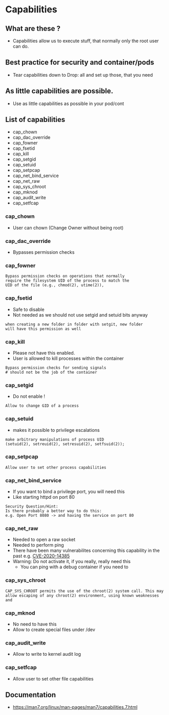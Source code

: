 # Capabilities 

## What are these ? 

  * Capabilities allow us to execute stuff, that normally only the root user can do.

## Best practice for security and container/pods 

  * Tear capabilities down to Drop: all and set up those, that you need

## As little capabilities are possible. 

  * Use as little capabilities as possible in your pod/cont


## List of capabilities 

 * cap_chown
 * cap_dac_override
 * cap_fowner
 * cap_fsetid
 * cap_kill
 * cap_setgid
 * cap_setuid
 * cap_setpcap
 * cap_net_bind_service
 * cap_net_raw
 * cap_sys_chroot
 * cap_mknod
 * cap_audit_write
 * cap_setfcap

### cap_chown 

  * User can chown (Change Owner without being root)

### cap_dac_override 

  * Bypasses permission checks 

### cap_fowner 

```
Bypass permission checks on operations that normally
require the filesystem UID of the process to match the
UID of the file (e.g., chmod(2), utime(2)),
```

### cap_fsetid 

  * Safe to disable
  * Not needed as we should not use setgid and setuid bits anyway

```
when creating a new folder in folder with setgit, new folder
will have this permission as well
```

### cap_kill 

  * Please not have this enabled.
  * User is allowed to kill processes within the container

```
Bypass permission checks for sending signals
# should not be the job of the container
```

### cap_setgid 

  * Do not enable !

```
Allow to change GID of a process 
```

### cap_setuid 

  * makes it possible to privilege escalations 

```
make arbitrary manipulations of process UID
(setuid(2), setreuid(2), setresuid(2), setfsuid(2));
```

### cap_setpcap 

```
Allow user to set other process capabilities
```

### cap_net_bind_service

  * If you want to bind a privilege port, you will need this
  * Like starting httpd on port 80

```
Security Question/Hint:
Is there probably a better way to do this:
e.g. Open Port 8080 -> and having the service on port 80
```

### cap_net_raw

  * Needed to open a raw socket
  * Needed to perform ping 
  * There have been many vulnerabilites concerning this capability in the past e.g. [CVE-2020-14385](https://www.alibabacloud.com/help/en/ack/product-overview/vulnerability-updates-cve-2020-14386)
  * Warning: Do not activate it, if you really, really need this
    * You can ping with a debug container if you need to
   
### cap_sys_chroot

```
CAP_SYS_CHROOT permits the use of the chroot(2) system call. This may allow escaping of any chroot(2) environment, using known weaknesses and 
```

### cap_mknod
 
  * No need to have this 
  * Allow to create special files under /dev 

### cap_audit_write

  * Allow to write to kernel audit log 

### cap_setfcap

  * Allow user to set other file capabilities

## Documentation 

  * https://man7.org/linux/man-pages/man7/capabilities.7.html

